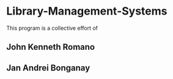 # Library-Management-Systems
This program is a collective effort of
## John Kenneth Romano
## Jan Andrei Bonganay
